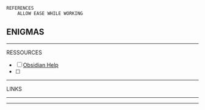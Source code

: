 	REFERENCES
		ALLOW EASE WHILE WORKING








## ENIGMAS
-----



RESSOURCES

- [ ] [Obsidian Help](https://help.obsidian.md/)
- [ ] 




-----





LINKS


-----



------